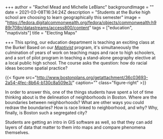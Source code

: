 +++
author = "Rachel Mead and Michelle LeBlanc"
backgroundImage = ""
date = 2021-03-08T16:34:24Z
description = "Students at the Burke high school are choosing to learn geographically this semester"
image = "https://fedora.digitalcommonwealth.org/fedora/objects/commonwealth:h989r708n/datastreams/access800/content"
tags = ["education", "maptivists"]
title = "Electing Maps"

+++
This spring, our education department is teaching an exciting class at the Burke! Based on our [_Maptivist_](https://www.leventhalmap.org/education/k12/maptivists/) program, it's simultaneously the culmination of years of work on teaching maps and race to high schoolers, and a sort of pilot program in teaching a stand-alone geography elective at a local public high school. The course asks the question: how do racial ideas become spatial practice?

{{< figure src="http://www.bostonplans.org/getattachment/36c03693-2a54-4fec-8b64-b130c8a509e3/" caption="" class="figure-right" >}}

In order to answer this, one of the things students have spent a lot of time thinking about is the delineation of neighborhoods in Boston. Where are the boundaries between neighborhoods? What are other ways you could redraw the boundaries? How is race linked to neighborhood, and why? Why, finally, is Boston such a segregated city?

Students are getting an intro in GIS software as well, so that they can add layers of data that matter to them into maps and compare phenomena themselves. 